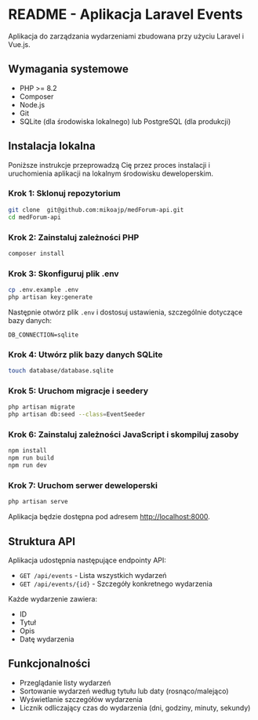 # README - Aplikacja Laravel Events

Aplikacja do zarządzania wydarzeniami zbudowana przy użyciu Laravel i Vue.js.

## Wymagania systemowe

- PHP >= 8.2
- Composer
- Node.js
- Git
- SQLite (dla środowiska lokalnego) lub PostgreSQL (dla produkcji)

## Instalacja lokalna

Poniższe instrukcje przeprowadzą Cię przez proces instalacji i uruchomienia aplikacji na lokalnym środowisku deweloperskim.

### Krok 1: Sklonuj repozytorium

```bash
git clone  git@github.com:mikoajp/medForum-api.git
cd medForum-api
```

### Krok 2: Zainstaluj zależności PHP

```bash
composer install
```

### Krok 3: Skonfiguruj plik .env

```bash
cp .env.example .env
php artisan key:generate
```

Następnie otwórz plik `.env` i dostosuj ustawienia, szczególnie dotyczące bazy danych:

```
DB_CONNECTION=sqlite
```

### Krok 4: Utwórz plik bazy danych SQLite

```bash
touch database/database.sqlite
```

### Krok 5: Uruchom migracje i seedery

```bash
php artisan migrate
php artisan db:seed --class=EventSeeder
```

### Krok 6: Zainstaluj zależności JavaScript i skompiluj zasoby

```bash
npm install
npm run build
npm run dev
```

### Krok 7: Uruchom serwer deweloperski

```bash
php artisan serve
```

Aplikacja będzie dostępna pod adresem [http://localhost:8000](http://localhost:8000).

## Struktura API

Aplikacja udostępnia następujące endpointy API:

- `GET /api/events` - Lista wszystkich wydarzeń
- `GET /api/events/{id}` - Szczegóły konkretnego wydarzenia

Każde wydarzenie zawiera:

- ID
- Tytuł
- Opis
- Datę wydarzenia

## Funkcjonalności

- Przeglądanie listy wydarzeń
- Sortowanie wydarzeń według tytułu lub daty (rosnąco/malejąco)
- Wyświetlanie szczegółów wydarzenia
- Licznik odliczający czas do wydarzenia (dni, godziny, minuty, sekundy)
